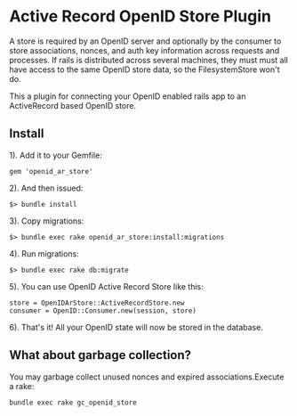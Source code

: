 # Active Record OpenID Store Plugin

A store is required by an OpenID server and optionally by the consumer
to store associations, nonces, and auth key information across
requests and processes.  If rails is distributed across several
machines, they must must all have access to the same OpenID store
data, so the FilesystemStore won't do.

This a plugin for connecting your
OpenID enabled rails app to an ActiveRecord based OpenID store.

## Install

1). Add it to your Gemfile:

    gem 'openid_ar_store'

2). And then issued:

    $> bundle install

3). Copy migrations:

    $> bundle exec rake openid_ar_store:install:migrations

4). Run migrations: 

    $> bundle exec rake db:migrate


5). You can use OpenID Active Record Store like this:

    store = OpenIDArStore::ActiveRecordStore.new
    consumer = OpenID::Consumer.new(session, store)

6). That's it! All your OpenID state will now be stored in the database.


## What about garbage collection? 

You may garbage collect unused nonces and expired associations.Execute a rake:

    bundle exec rake gc_openid_store

